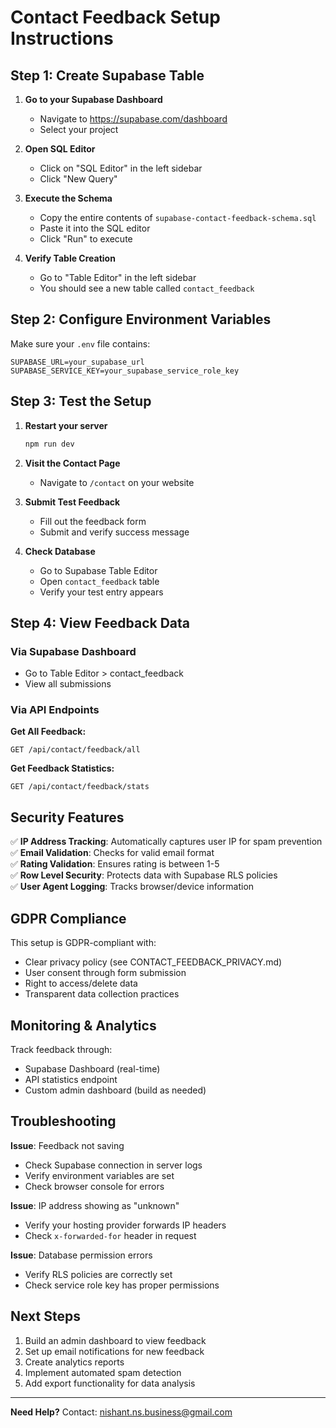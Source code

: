 
# Contact Feedback Setup Instructions

## Step 1: Create Supabase Table

1. **Go to your Supabase Dashboard**
   - Navigate to https://supabase.com/dashboard
   - Select your project

2. **Open SQL Editor**
   - Click on "SQL Editor" in the left sidebar
   - Click "New Query"

3. **Execute the Schema**
   - Copy the entire contents of `supabase-contact-feedback-schema.sql`
   - Paste it into the SQL editor
   - Click "Run" to execute

4. **Verify Table Creation**
   - Go to "Table Editor" in the left sidebar
   - You should see a new table called `contact_feedback`

## Step 2: Configure Environment Variables

Make sure your `.env` file contains:

```env
SUPABASE_URL=your_supabase_url
SUPABASE_SERVICE_KEY=your_supabase_service_role_key
```

## Step 3: Test the Setup

1. **Restart your server**
   ```bash
   npm run dev
   ```

2. **Visit the Contact Page**
   - Navigate to `/contact` on your website

3. **Submit Test Feedback**
   - Fill out the feedback form
   - Submit and verify success message

4. **Check Database**
   - Go to Supabase Table Editor
   - Open `contact_feedback` table
   - Verify your test entry appears

## Step 4: View Feedback Data

### Via Supabase Dashboard
- Go to Table Editor > contact_feedback
- View all submissions

### Via API Endpoints

**Get All Feedback:**
```
GET /api/contact/feedback/all
```

**Get Feedback Statistics:**
```
GET /api/contact/feedback/stats
```

## Security Features

✅ **IP Address Tracking**: Automatically captures user IP for spam prevention  
✅ **Email Validation**: Checks for valid email format  
✅ **Rating Validation**: Ensures rating is between 1-5  
✅ **Row Level Security**: Protects data with Supabase RLS policies  
✅ **User Agent Logging**: Tracks browser/device information  

## GDPR Compliance

This setup is GDPR-compliant with:
- Clear privacy policy (see CONTACT_FEEDBACK_PRIVACY.md)
- User consent through form submission
- Right to access/delete data
- Transparent data collection practices

## Monitoring & Analytics

Track feedback through:
- Supabase Dashboard (real-time)
- API statistics endpoint
- Custom admin dashboard (build as needed)

## Troubleshooting

**Issue**: Feedback not saving
- Check Supabase connection in server logs
- Verify environment variables are set
- Check browser console for errors

**Issue**: IP address showing as "unknown"
- Verify your hosting provider forwards IP headers
- Check `x-forwarded-for` header in request

**Issue**: Database permission errors
- Verify RLS policies are correctly set
- Check service role key has proper permissions

## Next Steps

1. Build an admin dashboard to view feedback
2. Set up email notifications for new feedback
3. Create analytics reports
4. Implement automated spam detection
5. Add export functionality for data analysis

---

**Need Help?** Contact: nishant.ns.business@gmail.com
